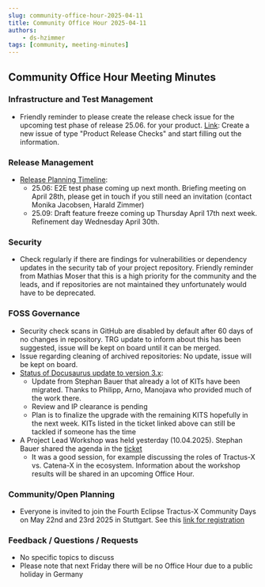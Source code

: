```yaml
---
slug: community-office-hour-2025-04-11
title: Community Office Hour 2025-04-11
authors:
    - ds-hzimmer
tags: [community, meeting-minutes]
---
```


## Community Office Hour Meeting Minutes

### Infrastructure and Test Management

- Friendly reminder to please create the release check issue for the upcoming test phase of release 25.06. for your product. 
[Link](https://github.com/eclipse-tractusx/sig-release/issues/new/choose): Create a new issue of type "Product Release Checks" and start filling out the information.

### Release Management

- [Release Planning Timeline](https://github.com/orgs/eclipse-tractusx/projects/26/views/35):
  - 25.06: E2E test phase coming up next month. Briefing meeting on April 28th, please get in touch if you still need an invitation (contact Monika Jacobsen, Harald Zimmer)
  - 25.09: Draft feature freeze coming up Thursday April 17th next week. Refinement day Wednesday April 30th.

### Security

- Check regularly if there are findings for vulnerabilities or dependency updates in the security tab of your project repository. 
Friendly reminder from Mathias Moser that this is a high priority for the community and the leads, and if repositories are not maintained they unfortunately would have to be deprecated.

### FOSS Governance

- Security check scans in GitHub are disabled by default after 60 days of no changes in repository. TRG update to inform about this has been suggested, issue will be kept on board until it can be merged.
- Issue regarding cleaning of archived repositories: No update, issue will be kept on board.
- [Status of Docusaurus update to version 3.x](https://github.com/orgs/eclipse-tractusx/projects/61/views/1?pane=issue&itemId=106022500): 
    - Update from Stephan Bauer that already a lot of KITs have been migrated. Thanks to Philipp, Arno, Manojava who provided much of the work there.
    - Review and IP clearance is pending
    - Plan is to finalize the upgrade with the remaining KITS hopefully in the next week. KITs listed in the ticket linked above can still be tackled if someone has the time 
 - A Project Lead Workshop was held yesterday (10.04.2025). Stephan Bauer shared the agenda in the [ticket](https://github.com/orgs/eclipse-tractusx/projects/61/views/1?pane=issue&itemId=106028022)
    - It was a good session, for example discussing the roles of Tractus-X vs. Catena-X in the ecosystem. Information about the workshop results will be shared in an upcoming Office Hour.  

### Community/Open Planning

- Everyone is invited to join the Fourth Eclipse Tractus-X Community Days on May 22nd and 23rd 2025 in Stuttgart. See this [link for registration](https://arena2036.de/de/reader/fourth-eclipse-tractus-x-community-days)

### Feedback / Questions / Requests

- No specific topics to discuss
- Please note that next Friday there will be no Office Hour due to a public holiday in Germany
